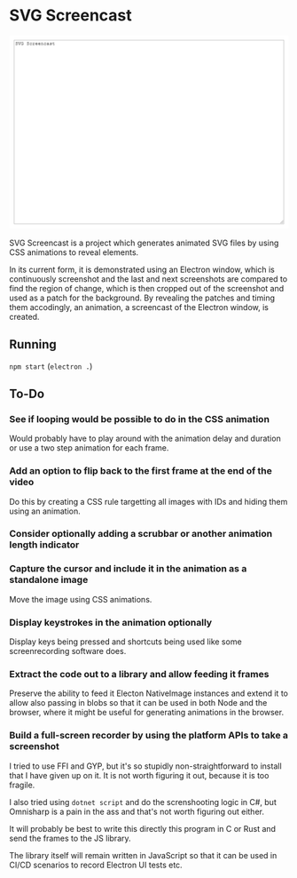 # SVG Screencast

![](screencast.svg)

SVG Screencast is a project which generates animated SVG files by using CSS
animations to reveal elements.

In its current form, it is demonstrated using an Electron window, which is
continuously screenshot and the last and next screenshots are compared to find
the region of change, which is then cropped out of the screenshot and used as a
patch for the background. By revealing the patches and timing them accodingly,
an animation, a screencast of the Electron window, is created.

## Running

`npm start` (`electron .`)

## To-Do

### See if looping would be possible to do in the CSS animation

Would probably have to play around with the animation delay and duration or use
a two step animation for each frame.

### Add an option to flip back to the first frame at the end of the video

Do this by creating a CSS rule targetting all images with IDs and hiding them
using an animation.

### Consider optionally adding a scrubbar or another animation length indicator

### Capture the cursor and include it in the animation as a standalone image

Move the image using CSS animations.

### Display keystrokes in the animation optionally

Display keys being pressed and shortcuts being used like some screenrecording
software does.

### Extract the code out to a library and allow feeding it frames

Preserve the ability to feed it Electon NativeImage instances and extend it to
allow also passing in blobs so that it can be used in both Node and the browser,
where it might be useful for generating animations in the browser.

### Build a full-screen recorder by using the platform APIs to take a screenshot

I tried to use FFI and GYP, but it's so stupidly non-straightforward to install
that I have given up on it. It is not worth figuring it out, because it is too
fragile.

I also tried using `dotnet script` and do the screnshooting logic in C#, but
Omnisharp is a pain in the ass and that's not worth figuring out either.

It will probably be best to write this directly this program in C or Rust and
send the frames to the JS library.

The library itself will remain written in JavaScript so that it can be used in
CI/CD scenarios to record Electron UI tests etc.
